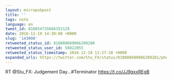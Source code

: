 ```yaml
---
layout: micropubpost
title: ''
tags: note
language: en
tweet_id: 810854735666352129
date: 2016-12-19 14:30:08 +0000
slug: '143008'
retweeted_status_id: 810808689066209280
retweeted_status_user_id: 58822055
retweeted_status_timestamp: 2016-12-19 11:27:10 +0000
expanded_urls: https://twitter.com/Stu_FX/status/810808689066209281/photo/1,https://twitter.com/Stu_FX/status/810808689066209281/photo/1
---
```

RT @Stu_FX: Judgement Day...#Terminator https://t.co/JJ9gxxREgB
